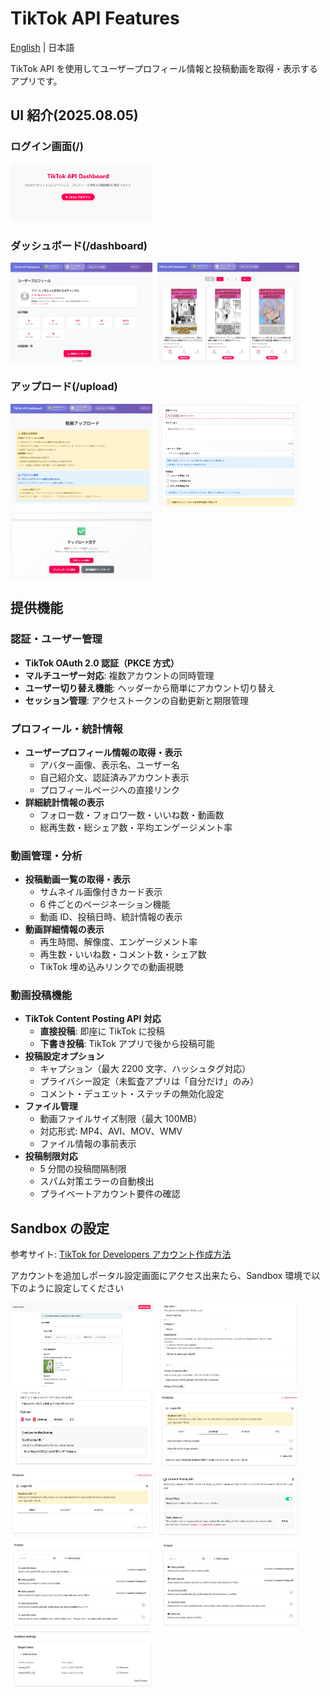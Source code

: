 # TikTok API Features

[English](./docs/lang/en.md) | 日本語

TikTok API を使用してユーザープロフィール情報と投稿動画を取得・表示するアプリです。

## UI 紹介(2025.08.05)

### ログイン画面(/)

<img src="./docs/images/login1.png" width="45%" />

### ダッシュボード(/dashboard)

<div style="display: flex; column-gap:8px;">
    <img src="./docs/images/dashboard_1.png" width="45%" />
    <img src="./docs/images/dashboard_2.png" width="45%" />
</div>

### アップロード(/upload)

<div style="display: flex; gap:8px; flex-wrap: wrap;">
    <img src="./docs/images/upload_1.png" width="45%" />
    <img src="./docs/images/upload_2.png" width="45%" />
    <img src="./docs/images/upload_3.png" width="45%" />
</div>

## 提供機能

### 認証・ユーザー管理

- **TikTok OAuth 2.0 認証（PKCE 方式）**
- **マルチユーザー対応**: 複数アカウントの同時管理
- **ユーザー切り替え機能**: ヘッダーから簡単にアカウント切り替え
- **セッション管理**: アクセストークンの自動更新と期限管理

### プロフィール・統計情報

- **ユーザープロフィール情報の取得・表示**
  - アバター画像、表示名、ユーザー名
  - 自己紹介文、認証済みアカウント表示
  - プロフィールページへの直接リンク
- **詳細統計情報の表示**
  - フォロー数・フォロワー数・いいね数・動画数
  - 総再生数・総シェア数・平均エンゲージメント率

### 動画管理・分析

- **投稿動画一覧の取得・表示**
  - サムネイル画像付きカード表示
  - 6 件ごとのページネーション機能
  - 動画 ID、投稿日時、統計情報の表示
- **動画詳細情報の表示**
  - 再生時間、解像度、エンゲージメント率
  - 再生数・いいね数・コメント数・シェア数
  - TikTok 埋め込みリンクでの動画視聴

### 動画投稿機能

- **TikTok Content Posting API 対応**
  - **直接投稿**: 即座に TikTok に投稿
  - **下書き投稿**: TikTok アプリで後から投稿可能
- **投稿設定オプション**
  - キャプション（最大 2200 文字、ハッシュタグ対応）
  - プライバシー設定（未監査アプリは「自分だけ」のみ）
  - コメント・デュエット・ステッチの無効化設定
- **ファイル管理**
  - 動画ファイルサイズ制限（最大 100MB）
  - 対応形式: MP4、AVI、MOV、WMV
  - ファイル情報の事前表示
- **投稿制限対応**
  - 5 分間の投稿間隔制限
  - スパム対策エラーの自動検出
  - プライベートアカウント要件の確認

## Sandbox の設定

参考サイト: [TikTok for Developers アカウント作成方法](https://nfr-log.com/how-to_create_tiktokfordevelopers/#index_id2)

アカウントを追加しポータル設定画面にアクセス出来たら、Sandbox 環境で以下のように設定してください

<div style="display: flex; gap:8px; flex-wrap: wrap;">
    <img src="./docs/images/sandbox_1.png" width="45%" />
    <img src="./docs/images/sandbox_2.png" width="45%" />
    <img src="./docs/images/sandbox_3.png" width="45%" />
    <img src="./docs/images/sandbox_4.png" width="45%" />
    <img src="./docs/images/sandbox_5.png" width="45%" />
    <img src="./docs/images/sandbox_6.png" width="45%" />
    <img src="./docs/images/sandbox_7.png" width="45%" />
    <img src="./docs/images/sandbox_8.png" width="45%" />
    <img src="./docs/images/sandbox_9.png" width="45%" />
</div>
